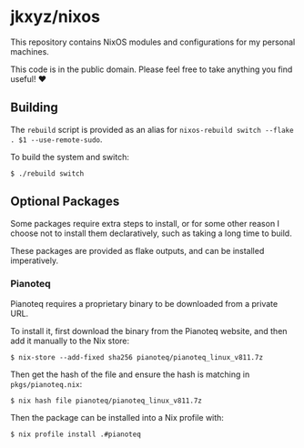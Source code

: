 # jkxyz/nixos

This repository contains NixOS modules and configurations for my personal machines.

This code is in the public domain. Please feel free to take anything you find useful! ❤️

## Building

The `rebuild` script is provided as an alias for `nixos-rebuild switch --flake . $1 --use-remote-sudo`.

To build the system and switch:

```
$ ./rebuild switch
```

## Optional Packages

Some packages require extra steps to install, or for some other reason I choose not
to install them declaratively, such as taking a long time to build.

These packages are provided as flake outputs, and can be installed imperatively.

### Pianoteq

Pianoteq requires a proprietary binary to be downloaded from a private URL.

To install it, first download the binary from the Pianoteq website, and then add it manually
to the Nix store:

```
$ nix-store --add-fixed sha256 pianoteq/pianoteq_linux_v811.7z
```

Then get the hash of the file and ensure the hash is matching in `pkgs/pianoteq.nix`:

```
$ nix hash file pianoteq/pianoteq_linux_v811.7z
```

Then the package can be installed into a Nix profile with:

```
$ nix profile install .#pianoteq
```

